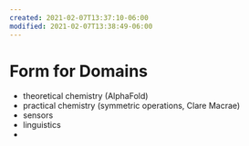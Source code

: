 ```yaml
---
created: 2021-02-07T13:37:10-06:00
modified: 2021-02-07T13:38:49-06:00
---
```


# Form for Domains

- theoretical chemistry (AlphaFold)
- practical chemistry (symmetric operations, Clare Macrae)
- sensors
- linguistics 
-